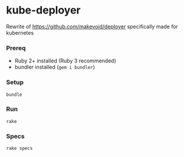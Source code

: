 # kube-deployer

Rewrite of https://github.com/makevoid/deployer specifically made for kubernetes

### Prereq

- Ruby 2+ installed (Ruby 3 recommended)
- bundler installed (`gem i bundler`)

### Setup


    bundle


### Run

    rake


### Specs

    rake specs

    
